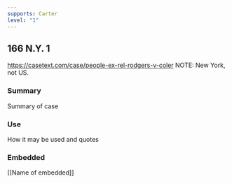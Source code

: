 ```yaml
---
supports: Carter
level: "1"
---
```

## 166 N.Y. 1

https://casetext.com/case/people-ex-rel-rodgers-v-coler
NOTE: New York, not US.

### Summary

Summary of case

### Use

How it may be used and quotes

### Embedded

[[Name of embedded]]